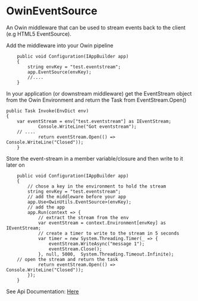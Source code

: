 
OwinEventSource
==============

An Owin middleware that can be used to stream events back to the client (e.g HTML5 EventSource).

Add the middleware into your Owin pipeline
     
        public void Configuration(IAppBuilder app)
        {
            string envKey = "test.eventstream";
            app.EventSource(envKey);
            //....
        }

In your application (or downstream middleware) get the EventStream object from the Owin Environment
and return the Task from EventStream.Open()

	public Task Invoke(EnvDict env)
	{
		var eventStream = env["test.eventstream"] as IEventStream;
                Console.WriteLine("Got eventstream");
		// ....
                return eventStream.Open(() => Console.WriteLine("Closed"));
        }

Store the event-stream in a member variable/closure and then write to it later on

        public void Configuration(IAppBuilder app)
        {
            // chose a key in the environment to hold the stream
            string envKey = "test.eventstream";
            // add the middleware before your app
            app.Use<OwinUtils.EventSource>(envKey);
            // add the app
            app.Run(context => {
                // extract the stream from the env
                var eventStream = context.Environment[envKey] as IEventStream;
                // create a timer to write to the stream in 5 seconds
                var timer = new System.Threading.Timer(_ => {
                    eventStream.WriteAsync("message 1");
                    eventStream.Close();
                }, null, 5000,  System.Threading.Timeout.Infinite);
		// open the stream and return the task
                return eventStream.Open(() => Console.WriteLine("Closed"));
            });
        }



See Api Documentation: [Here](doc/index.html)
